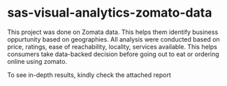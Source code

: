 # sas-visual-analytics-zomato-data

This project was done on Zomata data. This helps them identify business oppurtunity based on geographies. 
All analysis were conducted based on price, ratings, ease of reachability, locality, services available.
This helps consumers take data-backed decision before going out to eat or ordering online using zomato.

To see in-depth results, kindly check the attached report
